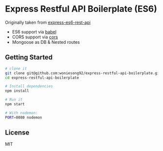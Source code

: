 Express Restful API Boilerplate (ES6)
==================================

Originally taken from [express-es6-rest-api](https://github.com/developit/express-es6-rest-api)

- ES6 support via [babel](https://babeljs.io)
- CORS support via [cors](https://github.com/troygoode/node-cors)
- Mongoose as DB & Nested routes

Getting Started
---------------

```sh
# clone it
git clone git@github.com:woniesong92/express-restful-api-boilerplate.git
cd express-restful-api-boilerplate

# Install dependencies
npm install

# Run it
npm start

# With nodemon:
PORT=8080 nodemon
```


License
-------

MIT
